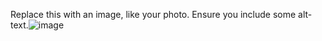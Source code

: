 Replace this with an image, like your photo. Ensure you include some alt-text.![image](https://user-images.githubusercontent.com/84185699/133229223-c06f4871-fdf3-400b-ab6c-2bb878bce950.png)
